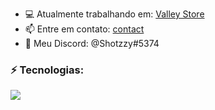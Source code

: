
- 💻 Atualmente trabalhando em: [Valley Store](https://santagroup.com.br)
- 📫 Entre em contato: [contact](valleystoreatendimento@gmail.com)
- 📱 Meu Discord: @Shotzzy#5374 

### ⚡ Tecnologias:
<a href="https://skillicons.dev">
    <img src="https://skillicons.dev/icons?i=html,css,js,lua,py,react,ts,nodejs,mongodb,mysql" />
</a>

